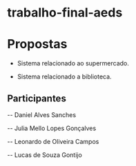 # trabalho-final-aeds

# Propostas

- Sistema relacionado ao supermercado.

- Sistema relacionado a biblioteca.

## Participantes

-- Daniel Alves Sanches

-- Julia Mello Lopes Gonçalves

-- Leonardo de Oliveira Campos

-- Lucas de Souza Gontijo
